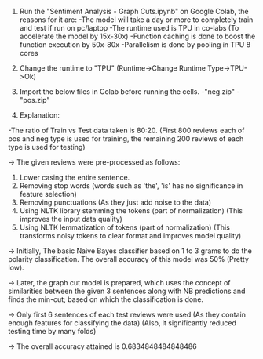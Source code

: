 1. Run the "Sentiment Analysis - Graph Cuts.ipynb" on  Google Colab, the reasons for it are:
-The model will take a day or more to completely train and test if run on pc/laptop
-The runtime used is TPU in co-labs (To accelerate the model by 15x-30x)
-Function caching is done to boost the function execution by 50x-80x
-Parallelism is done by pooling in TPU 8 cores

2. Change the runtime to "TPU" (Runtime->Change Runtime Type->TPU->Ok)

3. Import the below files in Colab before running the cells.
-"neg.zip"
-"pos.zip"

3.  Explanation:

-The ratio of Train vs Test data taken is 80:20.
(First 800 reviews each of pos and neg type is used for training, the remaining 200 reviews of each type is used for testing)

-> The given reviews were pre-processed as follows:
1. Lower casing the entire sentence.
2. Removing stop words (words such as 'the', 'is' has no significance in feature selection)
3. Removing punctuations (As they just add noise to the data)
4. Using NLTK library stemming the tokens (part of normalization) (This improves the input data quality)
5. Using NLTK lemmatization of tokens (part of normalization) (This transforms noisy tokens to clear format and improves model quality)

-> Initially, The basic Naive Bayes classifier based on 1 to 3 grams to do the polarity classification. The overall accuracy of this model was 50% (Pretty low).

-> Later, the graph cut model is prepared, which uses the concept of similarities between the given 3 sentences along with NB predictions and finds the min-cut; based on which the classification is done.

-> Only first 6 sentences of each test reviews were used (As they contain enough features for classifying the data) (Also, it significantly reduced testing time by many folds)

-> The overall accuracy attained is 0.6834848484848486
